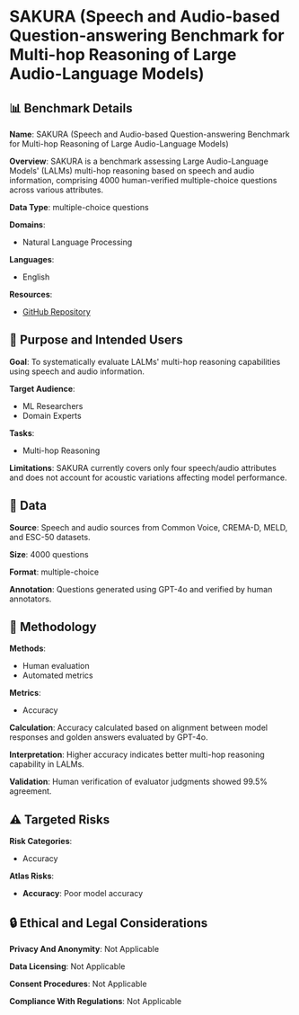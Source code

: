 # SAKURA (Speech and Audio-based Question-answering Benchmark for Multi-hop Reasoning of Large Audio-Language Models)

## 📊 Benchmark Details

**Name**: SAKURA (Speech and Audio-based Question-answering Benchmark for Multi-hop Reasoning of Large Audio-Language Models)

**Overview**: SAKURA is a benchmark assessing Large Audio-Language Models' (LALMs) multi-hop reasoning based on speech and audio information, comprising 4000 human-verified multiple-choice questions across various attributes.

**Data Type**: multiple-choice questions

**Domains**:
- Natural Language Processing

**Languages**:
- English

**Resources**:
- [GitHub Repository](https://github.com/ckyang1124/SAKURA)

## 🎯 Purpose and Intended Users

**Goal**: To systematically evaluate LALMs' multi-hop reasoning capabilities using speech and audio information.

**Target Audience**:
- ML Researchers
- Domain Experts

**Tasks**:
- Multi-hop Reasoning

**Limitations**: SAKURA currently covers only four speech/audio attributes and does not account for acoustic variations affecting model performance.

## 💾 Data

**Source**: Speech and audio sources from Common Voice, CREMA-D, MELD, and ESC-50 datasets.

**Size**: 4000 questions

**Format**: multiple-choice

**Annotation**: Questions generated using GPT-4o and verified by human annotators.

## 🔬 Methodology

**Methods**:
- Human evaluation
- Automated metrics

**Metrics**:
- Accuracy

**Calculation**: Accuracy calculated based on alignment between model responses and golden answers evaluated by GPT-4o.

**Interpretation**: Higher accuracy indicates better multi-hop reasoning capability in LALMs.

**Validation**: Human verification of evaluator judgments showed 99.5% agreement.

## ⚠️ Targeted Risks

**Risk Categories**:
- Accuracy

**Atlas Risks**:
- **Accuracy**: Poor model accuracy

## 🔒 Ethical and Legal Considerations

**Privacy And Anonymity**: Not Applicable

**Data Licensing**: Not Applicable

**Consent Procedures**: Not Applicable

**Compliance With Regulations**: Not Applicable
